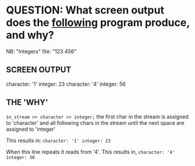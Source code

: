 # QUESTION: What screen output does the [following](https://www.doc.ic.ac.uk/~wjk/C++Intro/RobMillerEx4-5.cpp) program produce, and why?

NB: "Integers" file: "123 456"

## SCREEN OUTPUT
character: '1'
integer: 23
character: '4'
integer: 56

## THE 'WHY'
`in_stream >> character >> integer;` the first char in the stream is assigned to 'character' and all following chars in the stream until the next space are assigned to 'integer'

This results in:
`character: '1'
integer: 23`

When this line repeats it reads from '4'.
This results in, 
`character: '4'
integer: 56`
